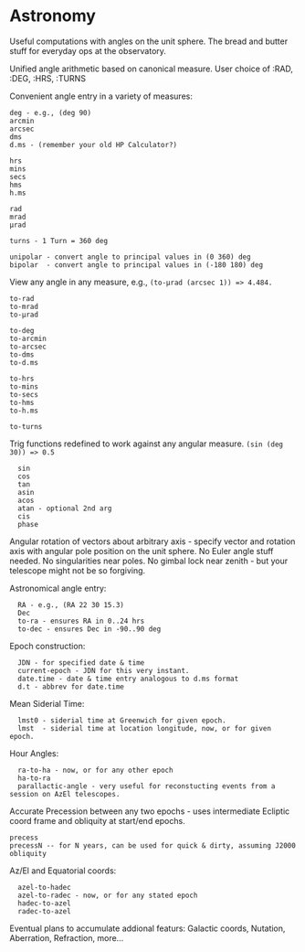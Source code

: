 # Astronomy
Useful computations with angles on the unit sphere. The bread and butter stuff for everyday ops at the observatory.

Unified angle arithmetic based on canonical measure. User choice of :RAD, :DEG, :HRS, :TURNS

Convenient angle entry in a variety of measures:
  ```
  deg - e.g., (deg 90)
  arcmin
  arcsec
  dms
  d.ms - (remember your old HP Calculator?)

  hrs
  mins
  secs
  hms
  h.ms
  
  rad
  mrad
  μrad

  turns - 1 Turn = 360 deg

  unipolar - convert angle to principal values in (0 360) deg
  bipolar  - convert angle to principal values in (-180 180) deg
```

View any angle in any measure, e.g., ```(to-μrad (arcsec 1)) => 4.484.```
```
to-rad
to-mrad
to-μrad

to-deg
to-arcmin
to-arcsec
to-dms
to-d.ms

to-hrs
to-mins
to-secs
to-hms
to-h.ms

to-turns
```


Trig functions redefined to work against any angular measure. ```(sin (deg 30)) => 0.5```
```
  sin
  cos
  tan
  asin
  acos
  atan - optional 2nd arg
  cis
  phase
```

Angular rotation of vectors about arbitrary axis - specify vector and rotation axis with angular pole position on the unit sphere. No Euler angle stuff needed. No singularities near poles. No gimbal lock near zenith - but your telescope might not be so forgiving.

Astronomical angle entry:
```
  RA - e.g., (RA 22 30 15.3)
  Dec
  to-ra - ensures RA in 0..24 hrs
  to-dec - ensures Dec in -90..90 deg
```
Epoch construction:
```
  JDN - for specified date & time
  current-epoch - JDN for this very instant.
  date.time - date & time entry analogous to d.ms format
  d.t - abbrev for date.time
```

Mean Siderial Time:
```
  lmst0 - siderial time at Greenwich for given epoch.
  lmst  - siderial time at location longitude, now, or for given epoch.
```

Hour Angles:
```
  ra-to-ha - now, or for any other epoch
  ha-to-ra
  parallactic-angle - very useful for reconstucting events from a session on AzEl telescopes.
```

Accurate Precession between any two epochs - uses intermediate Ecliptic coord frame and obliquity at start/end epochs.
```
precess
precessN -- for N years, can be used for quick & dirty, assuming J2000 obliquity
```

Az/El and Equatorial coords:
```
  azel-to-hadec
  azel-to-radec - now, or for any stated epoch
  hadec-to-azel
  radec-to-azel
```

Eventual plans to accumulate addional featurs: Galactic coords, Nutation, Aberration, Refraction, more...
